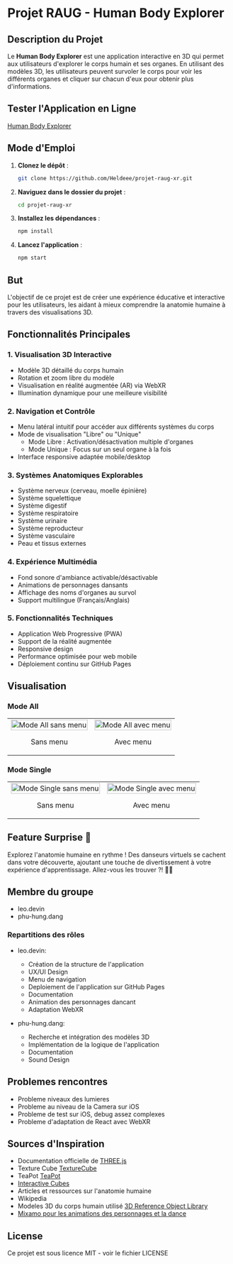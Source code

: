 # Projet RAUG - Human Body Explorer

## Description du Projet
Le **Human Body Explorer** est une application interactive en 3D qui permet aux utilisateurs d'explorer le corps humain et ses organes. En utilisant des modèles 3D, les utilisateurs peuvent survoler le corps pour voir les différents organes et cliquer sur chacun d'eux pour obtenir plus d'informations.

## Tester l'Application en Ligne

[Human Body Explorer](https://heldeee.github.io/projet-raug-xr/)

## Mode d'Emploi
1. **Clonez le dépôt** :
   ```bash
   git clone https://github.com/Heldeee/projet-raug-xr.git
   ```

2. **Naviguez dans le dossier du projet** :
    ```bash
    cd projet-raug-xr
    ```

3. **Installez les dépendances** :
    ```bash
    npm install
    ```

4. **Lancez l'application** :
    ```bash
    npm start
    ```

## But
L'objectif de ce projet est de créer une expérience éducative et interactive pour les utilisateurs, les aidant à mieux comprendre la anatomie humaine à travers des visualisations 3D.

## Fonctionnalités Principales

### 1. Visualisation 3D Interactive
- Modèle 3D détaillé du corps humain
- Rotation et zoom libre du modèle
- Visualisation en réalité augmentée (AR) via WebXR
- Illumination dynamique pour une meilleure visibilité

### 2. Navigation et Contrôle
- Menu latéral intuitif pour accéder aux différents systèmes du corps
- Mode de visualisation "Libre" ou "Unique"
  - Mode Libre : Activation/désactivation multiple d'organes
  - Mode Unique : Focus sur un seul organe à la fois
- Interface responsive adaptée mobile/desktop

### 3. Systèmes Anatomiques Explorables
- Système nerveux (cerveau, moelle épinière)
- Système squelettique
- Système digestif
- Système respiratoire
- Système urinaire
- Système reproducteur
- Système vasculaire
- Peau et tissus externes

### 4. Expérience Multimédia
- Fond sonore d'ambiance activable/désactivable
- Animations de personnages dansants
- Affichage des noms d'organes au survol
- Support multilingue (Français/Anglais)

### 5. Fonctionnalités Techniques
- Application Web Progressive (PWA)
- Support de la réalité augmentée
- Responsive design
- Performance optimisée pour web mobile
- Déploiement continu sur GitHub Pages

## Visualisation

### Mode All
<table>
  <tr>
    <td width="50%">
      <img src="./image1.png" alt="Mode All sans menu" width="100%">
      <p align="center">Sans menu</p>
    </td>
    <td width="50%">
      <img src="./image2.png" alt="Mode All avec menu" width="100%">
      <p align="center">Avec menu</p>
    </td>
  </tr>
</table>

### Mode Single
<table>
  <tr>
    <td width="50%">
      <img src="./image4.png" alt="Mode Single sans menu" width="100%">
      <p align="center">Sans menu</p>
    </td>
    <td width="50%">
      <img src="./image3.png" alt="Mode Single avec menu" width="100%">
      <p align="center">Avec menu</p>
    </td>
  </tr>
</table>

## Feature Surprise 🎵
Explorez l'anatomie humaine en rythme ! Des danseurs virtuels se cachent dans votre découverte, ajoutant une touche de divertissement à votre expérience d'apprentissage. Allez-vous les trouver ?! 💃🕺

## Membre du groupe

- leo.devin
- phu-hung.dang

### Repartitions des rôles

- leo.devin:
    - Création de la structure de l'application
    - UX/UI Design
    - Menu de navigation
    - Deploiement de l'application sur GitHub Pages
    - Documentation
    - Animation des personnages dancant
    - Adaptation WebXR

- phu-hung.dang:
    - Recherche et intégration des modèles 3D
    - Implémentation de la logique de l'application
    - Documentation
    - Sound Design

## Problemes rencontres

- Probleme niveaux des lumieres
- Probleme au niveau de la Camera sur iOS
- Probleme de test sur iOS, debug assez complexes
- Probleme d'adaptation de React avec WebXR

## Sources d'Inspiration
- Documentation officielle de [THREE.js](https://threejs.org/docs/index.html#manual/en/introduction/Introduction)
- Texture Cube [TextureCube](https://threejs.org/docs/#api/en/textures/CubeTexture)
- TeaPot [TeaPot](https://threejs.org/examples/#webgl_geometry_teapot)
- [Interactive Cubes](https://threejs.org/examples/#webgl_interactive_cubes) 
- Articles et ressources sur l'anatomie humaine
- Wikipedia
- Modeles 3D du corps humain utilisé [3D Reference Object Library](https://humanatlas.io/3d-reference-library?version=2.1&organ=Palatine%20Tonsil)
- [Mixamo pour les animations des personnages et la dance](https://www.mixamo.com/)

## License

Ce projet est sous licence MIT - voir le fichier LICENSE
